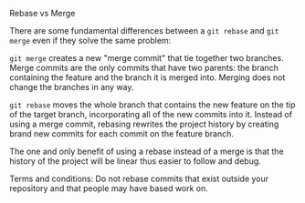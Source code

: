 Rebase vs Merge

There are some fundamental differences between a `git rebase` and `git merge` even if they solve the same problem:

`git merge` creates a new "merge commit" that tie together two branches. Merge commits are the only commits that have two parents: the branch containing the feature and the branch it is merged into. Merging does not change the branches in any way.

`git rebase` moves the whole branch that contains the new feature on the tip of the target branch, incorporating all of the new commits into it. Instead of using a merge commit, rebasing rewrites the project history by creating brand new commits for each commit on the feature branch.

The one and only benefit of using a rebase instead of a merge is that the history of the project will be linear thus easier to follow and debug.

Terms and conditions: Do not rebase commits that exist outside your repository and that people may have based work on.
